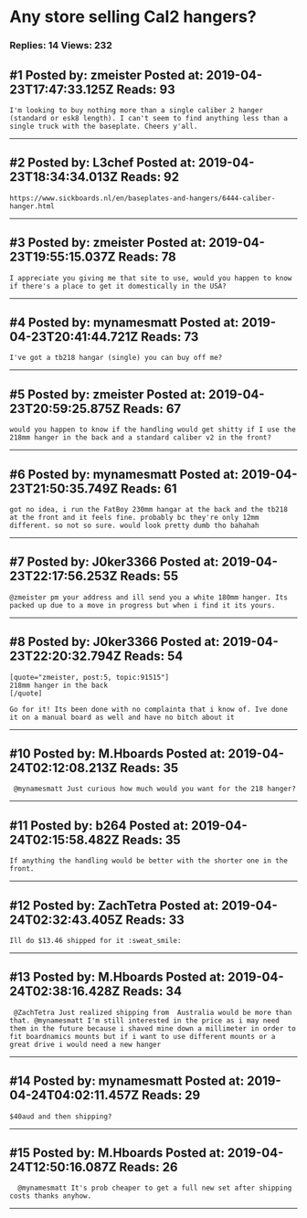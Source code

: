 # Any store selling Cal2 hangers?

### Replies: 14 Views: 232

## \#1 Posted by: zmeister Posted at: 2019-04-23T17:47:33.125Z Reads: 93

```
I'm looking to buy nothing more than a single caliber 2 hanger (standard or esk8 length). I can't seem to find anything less than a single truck with the baseplate. Cheers y'all.
```

---
## \#2 Posted by: L3chef Posted at: 2019-04-23T18:34:34.013Z Reads: 92

```
https://www.sickboards.nl/en/baseplates-and-hangers/6444-caliber-hanger.html
```

---
## \#3 Posted by: zmeister Posted at: 2019-04-23T19:55:15.037Z Reads: 78

```
I appreciate you giving me that site to use, would you happen to know if there's a place to get it domestically in the USA?
```

---
## \#4 Posted by: mynamesmatt Posted at: 2019-04-23T20:41:44.721Z Reads: 73

```
I've got a tb218 hangar (single) you can buy off me?
```

---
## \#5 Posted by: zmeister Posted at: 2019-04-23T20:59:25.875Z Reads: 67

```
would you happen to know if the handling would get shitty if I use the 218mm hanger in the back and a standard caliber v2 in the front?
```

---
## \#6 Posted by: mynamesmatt Posted at: 2019-04-23T21:50:35.749Z Reads: 61

```
got no idea, i run the FatBoy 230mm hangar at the back and the tb218 at the front and it feels fine. probably bc they're only 12mm different. so not so sure. would look pretty dumb tho bahahah
```

---
## \#7 Posted by: J0ker3366 Posted at: 2019-04-23T22:17:56.253Z Reads: 55

```
@zmeister pm your address and ill send you a white 180mm hanger. Its packed up due to a move in progress but when i find it its yours.
```

---
## \#8 Posted by: J0ker3366 Posted at: 2019-04-23T22:20:32.794Z Reads: 54

```
[quote="zmeister, post:5, topic:91515"]
218mm hanger in the back
[/quote]

Go for it! Its been done with no complainta that i know of. Ive done it on a manual board as well and have no bitch about it
```

---
## \#10 Posted by: M.Hboards Posted at: 2019-04-24T02:12:08.213Z Reads: 35

```
 @mynamesmatt Just curious how much would you want for the 218 hanger?
```

---
## \#11 Posted by: b264 Posted at: 2019-04-24T02:15:58.482Z Reads: 35

```
If anything the handling would be better with the shorter one in the front.
```

---
## \#12 Posted by: ZachTetra Posted at: 2019-04-24T02:32:43.405Z Reads: 33

```
Ill do $13.46 shipped for it :sweat_smile:
```

---
## \#13 Posted by: M.Hboards Posted at: 2019-04-24T02:38:16.428Z Reads: 34

```
 @ZachTetra Just realized shipping from  Australia would be more than that. @mynamesmatt I'm still interested in the price as i may need them in the future because i shaved mine down a millimeter in order to fit boardnamics mounts but if i want to use different mounts or a great drive i would need a new hanger
```

---
## \#14 Posted by: mynamesmatt Posted at: 2019-04-24T04:02:11.457Z Reads: 29

```
$40aud and then shipping?
```

---
## \#15 Posted by: M.Hboards Posted at: 2019-04-24T12:50:16.087Z Reads: 26

```
  @mynamesmatt It's prob cheaper to get a full new set after shipping costs thanks anyhow.
```

---
